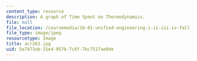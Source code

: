 ```yaml
---
content_type: resource
description: A graph of Time Spent on Thermodynamics.
file: null
file_location: /coursemedia/16-01-unified-engineering-i-ii-iii-iv-fall-2005-spring-2006/5e7473ab31e4957b7c6f7bc7517ae0de_acr262.jpg
file_type: image/jpeg
resourcetype: Image
title: acr262.jpg
uid: 5e7473ab-31e4-957b-7c6f-7bc7517ae0de
---
```

